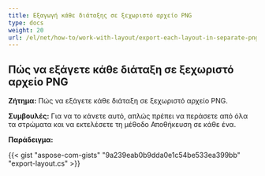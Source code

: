 ```yaml
---
title: Εξαγωγή κάθε διάταξης σε ξεχωριστό αρχείο PNG
type: docs
weight: 20
url: /el/net/how-to/work-with-layout/export-each-layout-in-separate-png-file
---
```



## **Πώς να εξάγετε κάθε διάταξη σε ξεχωριστό αρχείο PNG**

**Ζήτημα:** Πώς να εξάγετε κάθε διάταξη σε ξεχωριστό αρχείο PNG.

**Συμβουλές:** Για να το κάνετε αυτό, απλώς πρέπει να περάσετε από όλα τα στρώματα και να εκτελέσετε τη μέθοδο Αποθήκευση σε κάθε ένα.

**Παράδειγμα:**

{{< gist "aspose-com-gists" "9a239eab0b9dda0e1c54be533ea399bb" "export-layout.cs" >}}
